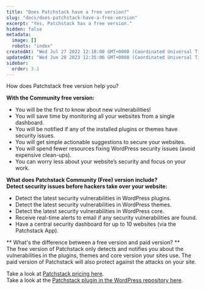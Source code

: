 ```yaml
---
title: "Does Patchstack have a free version?"
slug: "docs/does-patchstack-have-a-free-version"
excerpt: "Yes, Patchstack has a free version."
hidden: false
metadata: 
  image: []
  robots: "index"
createdAt: "Wed Jul 27 2022 12:18:00 GMT+0000 (Coordinated Universal Time)"
updatedAt: "Wed Jun 28 2023 12:35:06 GMT+0000 (Coordinated Universal Time)"
sidebar:
  order: 3.1
---
```

How does Patchstack free version help you?

**With the Community free version:**

<ul><li>You will be the first to know about new vulnerabilities!</li>
<li>You will save time by monitoring all your websites from a single dashboard.</li>
<li>You will be notified if any of the installed plugins or themes have security issues.</li>
<li>You will get simple actionable suggestions to secure your websites.</li>
<li>You will spend fewer resources fixing WordPress security issues (avoid expensive clean-ups).</li>
<li>You can worry less about your website’s security and focus on your work.</li></ul>

**What does Patchstack Community (Free) version include?**  
**Detect security issues before hackers take over your website:**

<ul><li>Detect the latest security vulnerabilities in WordPress plugins.</li>
<li>Detect the latest security vulnerabilities in WordPress themes.</li>
<li>Detect the latest security vulnerabilities in WordPress core.</li>
<li>Receive real-time alerts to email if any security vulnerabilities are found.</li>
<li>Have a central security dashboard for up to 10 websites (via the Patchstack App).</li></ul>

** What's the difference between a free version and paid version? **  
The free version of Patchstack only detects and notifies you about the vulnerabilities in the plugins, themes and core version your sites use. The paid version of Patchstack will also protect against the attacks on your site.

Take a look at <a href="https://patchstack.com/pricing/" target="_blank">Patchstack pricing here</a>.  
Take a look at the <a href="https://wordpress.org/plugins/patchstack/" target="_blank">Patchstack plugin in the WordPress repository here</a>.
